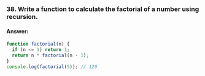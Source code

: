 

### **38. Write a function to calculate the factorial of a number using recursion.**

#### **Answer:**

```javascript
function factorial(n) {
  if (n <= 1) return 1;
  return n * factorial(n - 1);
}
console.log(factorial(5)); // 120
```


